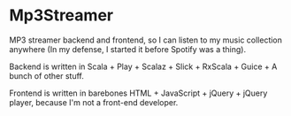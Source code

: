 # Mp3Streamer 
MP3 streamer backend and frontend, so I can listen to my music collection anywhere (In my defense, I started it before Spotify was a thing).

Backend is written in Scala + Play + Scalaz + Slick + RxScala + Guice + A bunch of other stuff.

Frontend is written in barebones HTML + JavaScript + jQuery + jQuery player, because I'm not a front-end developer. 

